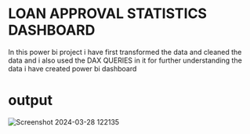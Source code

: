 # LOAN APPROVAL STATISTICS DASHBOARD
In this power bi project i have first transformed the data and cleaned the data and i also used the DAX QUERIES in it for further  understanding the data i have created power bi dashboard
# output

![Screenshot 2024-03-28 122135](https://github.com/345hardik/power-bi-dashbaord/assets/164004043/4548dd83-3547-4aa0-ba07-52b1e81beb12)

